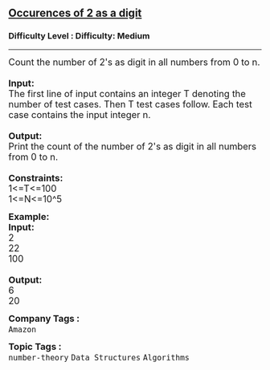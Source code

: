 <h2><a href="https://www.geeksforgeeks.org/problems/occurences-of-2-as-a-digit/1?page=1&difficulty=Medium&status=unsolved&sortBy=submissions">Occurences of 2 as a digit</a></h2><h3>Difficulty Level : Difficulty: Medium</h3><hr><div class="problems_problem_content__Xm_eO"><p><span style="font-size: 18px;">Count the number of 2's as digit in all numbers from 0 to n.<br><br><strong>Input:</strong><br>The first line of input contains an integer T denoting the number of test cases. Then T test cases follow. Each test case contains the input integer n.<br><br><strong>Output:</strong><br>Print the count of the number of 2's as digit in all numbers from 0 to n.<br><br><strong>Constraints:</strong><br>1&lt;=T&lt;=100<br>1&lt;=N&lt;=10^5</span></p>
<p><span style="font-size: 18px;"><strong>Example:<br>Input:</strong><br>2<br>22<br>100<br><br><strong>Output:</strong><br>6<br>20</span></p></div><p><span style=font-size:18px><strong>Company Tags : </strong><br><code>Amazon</code>&nbsp;<br><p><span style=font-size:18px><strong>Topic Tags : </strong><br><code>number-theory</code>&nbsp;<code>Data Structures</code>&nbsp;<code>Algorithms</code>&nbsp;